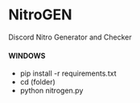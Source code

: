 # NitroGEN
Discord Nitro Generator and Checker



#### WINDOWS ####
+ pip install -r requirements.txt
+ cd (folder)
+ python nitrogen.py
